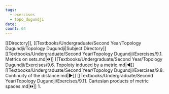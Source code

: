 ```yaml
---
tags:
  - exercises
  - topo_dugundji
date: 
count: 64
---
```

[[Directory]], [[Textbooks/Undergraduate/Second Year/Topology Dugundji/Topology Dugundji|Subject Directory]]
[[Textbooks/Undergraduate/Second Year/Topology Dugundji/Exercises/9.1. Metrics on sets.md|🞀🞀]] [[Textbooks/Undergraduate/Second Year/Topology Dugundji/Exercises/9.6. Topoloty induced by a metric.md|◀]] [[Textbooks/Undergraduate/Second Year/Topology Dugundji/Exercises/9.8. Continuity of the distance.md|▶]] [[Textbooks/Undergraduate/Second Year/Topology Dugundji/Exercises/9.11. Cartesian products of metric spaces.md|🞂🞂]]
1. 